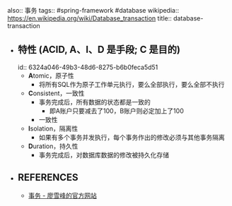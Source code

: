 also:: 事务
tags:: #spring-framework #database
wikipedia:: https://en.wikipedia.org/wiki/Database_transaction
title:: database-transaction

- ## 特性 (ACID, A、I、D 是手段; C 是目的)
  id:: 6324a046-49b3-48d6-8275-b6b0feca5d51
  - **A**tomic，原子性
    - 将所有SQL作为原子工作单元执行，要么全部执行，要么全部不执行
  - **C**onsistent，一致性
    - 事务完成后，所有数据的状态都是一致的
      - 即A账户只要减去了100，B账户则必定加上了100
    - 一致性
  - **I**solation，隔离性
    - 如果有多个事务并发执行，每个事务作出的修改必须与其他事务隔离
  - **D**uration，持久性
    - 事务完成后，对数据库数据的修改被持久化存储
- ## REFERENCES
  - [事务 - 廖雪峰的官方网站](https://www.liaoxuefeng.com/wiki/1177760294764384/1179611198786848)